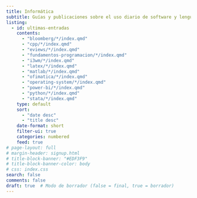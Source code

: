 ```yaml
---
title: Informática
subtitle: Guías y publicaciones sobre el uso diario de software y lenguajes de programación, además del uso de Linux y técnicas de hacking.
listing:
  - id: ultimas-entradas
    contents: 
      - "bloomberg/*/index.qmd"
      - "cpp/*/index.qmd"
      - "eviews/*/index.qmd"
      - "fundamentos-programacion/*/index.qmd"
      - "i3wm/*/index.qmd"
      - "latex/*/index.qmd"
      - "matlab/*/index.qmd"
      - "ofimatica/*/index.qmd"
      - "operating-system/*/index.qmd"
      - "power-bi/*/index.qmd"
      - "python/*/index.qmd"
      - "stata/*/index.qmd"
    type: default
    sort: 
      - "date desc"
      - "title desc"
    date-format: short
    filter-ui: true
    categories: numbered
    feed: true
# page-layout: full
# margin-header: signup.html
# title-block-banner: "#EDF3F9"
# title-block-banner-color: body
# css: index.css
search: false
comments: false
draft: true  # Modo de borrador (false = final, true = borrador)
---
```

